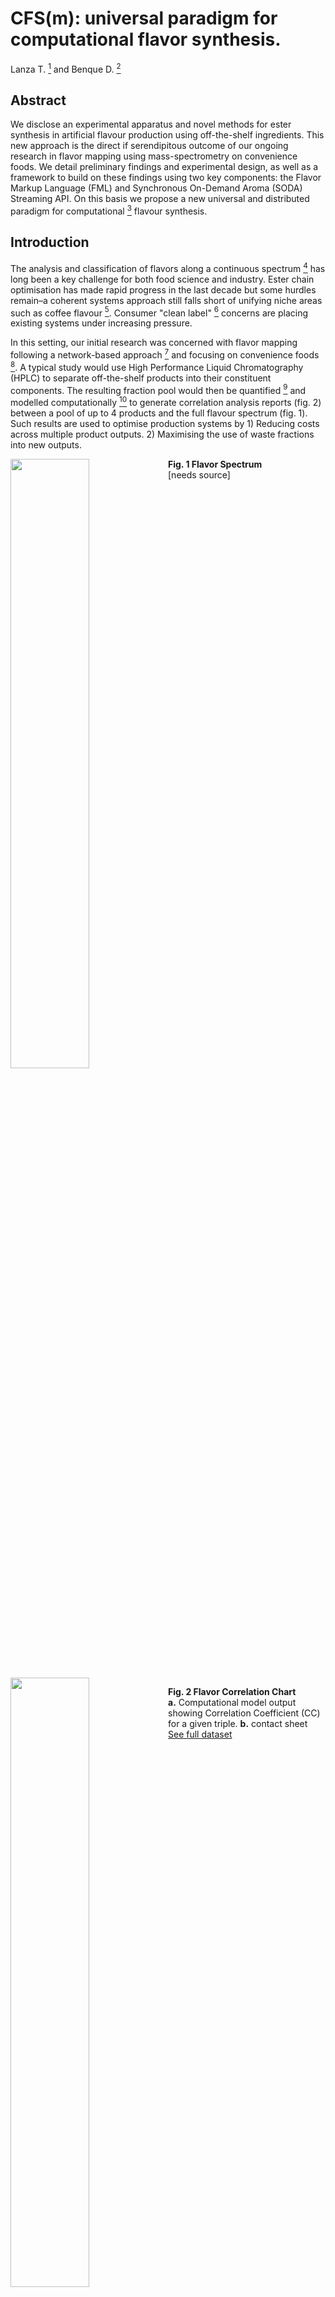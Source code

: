 # CFS(m): universal paradigm for computational flavor synthesis.

Lanza T. [^1] and Benque D. [^2]

## Abstract
We disclose an experimental apparatus and novel methods for ester synthesis in artificial flavour production using off-the-shelf ingredients. This new approach is the direct if serendipitous outcome of our ongoing research in flavor mapping using mass-spectrometry on convenience foods. We detail preliminary findings and experimental design, as well as a framework to build on these findings using two key components: the Flavor Markup Language (FML) and Synchronous On-Demand Aroma (SODA) Streaming API. On this basis we propose a new universal and distributed paradigm for computational [^8] flavour synthesis.

## Introduction
The analysis and classification of flavors along a continuous spectrum [^4] has long been a key challenge for both food science and industry. Ester chain optimisation has made rapid progress in the last decade but some hurdles remain–a coherent systems approach still falls short of unifying niche areas such as coffee flavour [^6]. Consumer "clean label" [^5] concerns are placing existing systems under increasing pressure.

In this setting, our initial research was concerned with flavor mapping following a network-based approach [^7] and focusing on convenience foods [^9]. A typical study would use High Performance Liquid Chromatography (HPLC) to separate off-the-shelf products  into their constituent components. The resulting fraction pool would then be quantified [^10] and modelled computationally [^11] to generate correlation analysis reports (fig. 2) between a pool of up to 4 products and the full flavour spectrum (fig. 1). Such results are used to optimise production systems by 1) Reducing costs across multiple product outputs. 2) Maximising the use of waste fractions into new outputs. 

<img src="figures/Flavor-Spectrum.jpg" style="float:left; width: 50%;"/>

**Fig. 1 Flavor Spectrum**  
[needs source]

<div style="clear:both"></div>

<img src="figures/Correlation-Reports/CC-880.pdf" style="float:left; width: 50%;"/>

**Fig. 2 Flavor Correlation Chart**  
**a.** Computational model output showing Correlation Coefficient (CC) for a given triple. **b.** contact sheet  
[See full dataset](figures/Correlation-Reports) 
<div style="clear:both"></div>

<img src="figures/CC_contact-sheet.pdf"/>




One recent study involved a top-tier market sample of 52 products on which we were running our established series of analysis methods. The sample pool was a median cross section of "shopping basket"[^12] items, so nothing prepared us for the remarkable results that our models delivered. Whereas we routinely witnessed correlation coefficients up to a maximum of 0.54, a specific sample of 3 products yielded a score of 0.95, meaning the pool of their components almost covered the entire flavour spectrum. We isolated the 3 products (Coca-Cola Company's Coca-Cola Classic™, Fanta Orange™ and Sprite™) and were able to reproduce coefficients between 0.94 and 0.96 in subsequent experiments. Checking the spectrum footprint against our existing databases revealed that the missing 0.06 to 0.04 could be closed significantly with the addition of a fourth source: Monosodium Glutamate (MSG)[^13]. The resulting pool (further referred to as CFS(m)) was ranked at up to 0.984 correlation coefficient by our model (fig. 3). Given the 0.15 error margin generally accepted by the flavour industry this is equivalent to a confident match with the full flavour spectrum.


<img src="figures/CC-CFS-MSG.pdf"/>

**Fig. 3 The CFS(m) Correlation**    
**3.a.** Initial Correlation result of the CFS sample: Coca-Cola Company's Coca-Cola Classic™, Fanta Orange™ and Sprite™ against the flavour spectrum **3.b.** Footprint Record for Monosodium Glutamate (MSG). **3.c.** Combined CFS(m) Correlation showing a coefficient of 0.992


On the basis of this exceptional and unexpected match and computational proof, we designed an initial wet-lab study to test the hypothesis chemically, the results of which are detailed here. Our aim was primarily to test the viability of CFS(m) in reproducing a range of flavors from our convenience foods database and, should this be successful, to establish protocols for the systematisation of CFS(m) synthesis for further experimentation, reproducibility and characterization. 


## Materials and Methods

### Experimental Design 

Describe process here  
Fischer–Speier esterification

![image](figures/Experimental-Design.jpg)

**Fig. 4 Experimental Design**  
**A:** High Performance Liquid Chromatography (HPLC) machine? de-gasing **B:** Bank C: Coca-Cola Classic™ (liquid) **C:** Bank F: Fanta Orange™ (liquid) **D:** Bank S: Sprite™ (liquid) **E:** Bank M: Monosodium Glutamate (solid) **F:** Syringe Pump. Accuracy of ±0.5% and reproducibility of ±0.05% - max. flow: 0.5ul **G:** Microfuidic Chip Separators **H:** Find a name for this **I:** Multi-pipette - capacity: xxml

### Microfuidic Lab-On-Chip Separator

Describe chip design, flows, etc here

<img src="figures/Lab-on-chip_C_separator.png" style="float:left; width: 48%;"/>
<img src="figures/LOC-closeup.jpg" style=" width: 48%"/>

**Fig. 5 Lab-On-Chip Microchannel design**  
descritption here [^14] **A:** Circuit Design **B:** Photograph showing micro channel etching (not yet!) 



<div style="clear:both"></div>

>> ADD RENDER OF LAB ON CHIP CLOSE-UP?

### Flavor Markup Language (FML)

Describe FML spec.   
format, syntax, etc... should be taken from any other XML spec

```
FML File
 |– Author
 |  |- Name
 |  |- Email
 |
 |- Recipe
    |- Title
    |- Date Created
    |- Date Modified 
    |- Version
    |- Notes
    |- Unit declarations
    |- Source (C,F,S or m)
       |- Compounds
          |- Esters

```

**Fig. 6** FML tree

```
<?xml version="1.0" encoding="UTF-8"?>
<FML version="0.3.1" xmlns="http://www.theworkers.net/FML">
 <author>
   <name>David Benque</name>
   <email></email>
 </author>
 <recipe>
   <title>Jelly Belly - Cocktail Classics - Pomegranate Cosmo</title>
   <created>2015-05-03T15:21:00Z</created>
   <modified>2015-05-09T21:43:54Z</modified>
   <version>2.2</version>
   <notes>My first CFS(m) Flavor!</notes>
   <units orientation="0.63513, 0.96112, 0.40701" type="nl" vector="0.73"/>
 <source bank="C" flow="continuous" mBar="0.46">
   <compounds>
     <ester CID="Compound(7997)" description="pear" name="Propyl acetate">QTY: 0.000</ester>
   </compounds>
 </source>
 <source bank="F" flow="continuous" mBar="0.31">
   <compounds>
     <ester CID="Compound(8164)" description="fruity-orange" name="Octyl acetate">QTY: 19.283</ester>
     <ester CID="Compound(6448)" description="pine" name="Bornyl acetate">QTY: 0.000</ester>
   </compounds>
 </source>
 <source bank="S" flow="continuous" mBar="0.10">
   <compounds>
     <ester CID="Compound(8025)" description="lemon, rum, strawberry" name="Ethyl formate">QTY: 28.510</ester>
   </compounds>
 </source>
 <source bank="M" flow="inter" mBar="0.03">QTY: 0.35</source>
</recipe>
</FML>
```
**Fig. 7** Sample FML recipe - [source file](FML/example.fml.xml)

>> SODA Streaming API descriptions here 

### Re-Assembly
>> describe how the flavour-components are put back together!!

### Blind Tests
>> Each CFS output was tested in a blind test alongside the original (eg. DORRITOS Cool American). Describe standard taste testing procedure here. 



## Results

>> which tastes were replicated? 2 FML files use Jelly Belly flavors

>> Table of results per ester

>> Scatterplot of blind test result vs original flavor


## Conclusions

>> Modular systems CMYK, RGB: **CFS is the RGB of Flavor**  
>> CFS(m) Could be extended to all flavors, further experimentation. FML Library?   
>> question "clean Label" aspirations? 


[^1]: Lanza Affiliation
[^2]: Benque Affiliation 
[^4]: MATTHEWS, J. S., SUGISAWA, H. and MAC GREGOR, D. R. (1962), The Flavor Spectrum of Apple-Wine Volatiles. *Journal of Food Science*, 27: 355–362.
[^5]: Zink, D. L. (1997). The impact of consumer demands and trends on food processing. *Emerging Infectious Diseases*, 3(4), 467.
[^6]:Shibamoto, T. (1991). An overview of coffee aroma and flavor chemistry. In *Quatorzieme colloque scientifique international sur le cafe*, San Francisco, 14-19 juillet 1991. (pp. 107-116).
[^7]: Ahn, Y. Y., Ahnert, S. E., Bagrow, J. P., & Barabási, A. L. (2011). Flavor network and the principles of food pairing. *Scientific reports*, 1.
[^8]: Network analysis and data mining in food science: the emergence of computational gastronomy DOI 10.1186/2044-7248-2-4
[^9]: Verlegh, P. W., & Candel, M. J. (1999). The consumption of convenience foods: reference groups and eating situations. *Food Quality and Preference*, 10(6), 457-464.
[^10]: Caballero-Ortega, H., Pereda-Miranda, R., & Abdullaev, F. I. (2007). HPLC quantification of major active components from 11 different saffron (Crocus sativus L.) sources. *Food Chemistry*, 100(3), 1126-1131.
[^11]: Bhat, N. V., Minderman Jr, P. A., McAvoy, T., & Wang, N. S. (1990). Modeling chemical process systems via neural computation. *Control Systems Magazine*, IEEE, 10(3), 24-30.
[^12]: Manchanda, P., Ansari, A., & Gupta, S. (1999). The “shopping basket”: A model for multicategory purchase incidence decisions. *Marketing Science*, 18(2), 95-114.
[^13]: [http://pubchem.ncbi.nlm.nih.gov/compound/23672308](http://pubchem.ncbi.nlm.nih.gov/compound/23672308)
[^14]: [http://www.thisamericanlife.org/radio-archives/episode/427/original-recipe/recipe](http://www.thisamericanlife.org/radio-archives/episode/427/original-recipe/recipe)